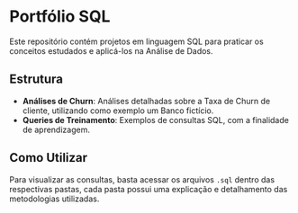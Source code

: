# Portfólio SQL

Este repositório contém projetos em linguagem SQL para praticar os conceitos estudados e aplicá-los na Análise de Dados.

## Estrutura

- **Análises de Churn**: Análises detalhadas sobre a Taxa de Churn de cliente, utilizando como exemplo um Banco fictício.
- **Queries de Treinamento**: Exemplos de consultas SQL, com a finalidade de aprendizagem.

## Como Utilizar

Para visualizar as consultas, basta acessar os arquivos `.sql` dentro das respectivas pastas, cada pasta possui uma explicação e detalhamento das metodologias utilizadas.